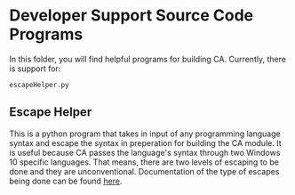 # Developer Support Source Code Programs

In this folder, you will find helpful programs for building CA. Currently, there is support for:

```
escapeHelper.py
```

## Escape Helper

This is a python program that takes in input of any programming language syntax and escape the syntax in preperation for building the CA module. It is useful because CA passes the language's syntax through two Windows 10 specific languages. That means, there are two levels of escaping to be done and they are unconventional. Documentation of the type of escapes being done can be found [here]().
